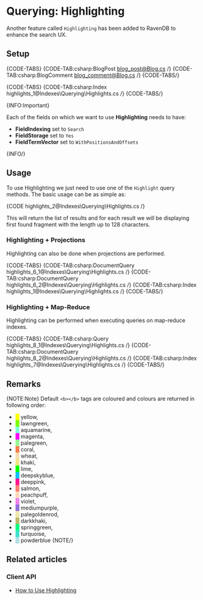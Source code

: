 # Querying: Highlighting

Another feature called `Highlighting` has been added to RavenDB to enhance the search UX.

## Setup

{CODE-TABS}
{CODE-TAB:csharp:BlogPost blog_post@Blog.cs /}
{CODE-TAB:csharp:BlogComment blog_comment@Blog.cs /}
{CODE-TABS/}

{CODE-TABS}
{CODE-TAB:csharp:Index highlights_1@Indexes\Querying\Highlights.cs /}
{CODE-TABS/}

{INFO:Important}

Each of the fields on which we want to use **Highlighting** needs to have:

- **FieldIndexing** set to `Search`
- **FieldStorage** set to `Yes`
- **FieldTermVector** set to `WithPositionsAndOffsets`

{INFO/}

## Usage

To use Highlighting we just need to use one of the `Highlight` query methods. The basic usage can be as simple as:   

{CODE highlights_2@Indexes\Querying\Highlights.cs /}

This will return the list of results and for each result we will be displaying first found fragment with the length up to 128 characters.

### Highlighting + Projections

Highlighting can also be done when projections are performed.

{CODE-TABS}
{CODE-TAB:csharp:DocumentQuery highlights_6_1@Indexes\Querying\Highlights.cs /}
{CODE-TAB:csharp:DocumentQuery highlights_6_2@Indexes\Querying\Highlights.cs /}
{CODE-TAB:csharp:Index highlights_1@Indexes\Querying\Highlights.cs /}
{CODE-TABS/}

### Highlighting + Map-Reduce

Highlighting can be performed when executing queries on map-reduce indexes.

{CODE-TABS}
{CODE-TAB:csharp:Query highlights_8_1@Indexes\Querying\Highlights.cs /}
{CODE-TAB:csharp:DocumentQuery highlights_8_2@Indexes\Querying\Highlights.cs /}
{CODE-TAB:csharp:Index highlights_7@Indexes\Querying\Highlights.cs /}
{CODE-TABS/}

## Remarks

{NOTE:Note}
Default `<b></b>` tags are coloured and colours are returned in following order:

- <span style="border-left: 10px solid yellow">&nbsp;</span>yellow,
- <span style="border-left: 10px solid lawngreen">&nbsp;</span>lawngreen,
- <span style="border-left: 10px solid aquamarine">&nbsp;</span>aquamarine,
- <span style="border-left: 10px solid magenta">&nbsp;</span>magenta,
- <span style="border-left: 10px solid palegreen">&nbsp;</span>palegreen,
- <span style="border-left: 10px solid coral">&nbsp;</span>coral,
- <span style="border-left: 10px solid wheat">&nbsp;</span>wheat,
- <span style="border-left: 10px solid khaki">&nbsp;</span>khaki,
- <span style="border-left: 10px solid lime">&nbsp;</span>lime,
- <span style="border-left: 10px solid deepskyblue">&nbsp;</span>deepskyblue,
- <span style="border-left: 10px solid deeppink">&nbsp;</span>deeppink,
- <span style="border-left: 10px solid salmon">&nbsp;</span>salmon,
- <span style="border-left: 10px solid peachpuff">&nbsp;</span>peachpuff,
- <span style="border-left: 10px solid violet">&nbsp;</span>violet,
- <span style="border-left: 10px solid mediumpurple">&nbsp;</span>mediumpurple,
- <span style="border-left: 10px solid palegoldenrod">&nbsp;</span>palegoldenrod,
- <span style="border-left: 10px solid darkkhaki">&nbsp;</span>darkkhaki,
- <span style="border-left: 10px solid springgreen">&nbsp;</span>springgreen,
- <span style="border-left: 10px solid turquoise">&nbsp;</span>turquoise,
- <span style="border-left: 10px solid powderblue">&nbsp;</span>powderblue
{NOTE/}

## Related articles

### Client API

- [How to Use Highlighting](../../client-api/session/querying/how-to-use-highlighting)
